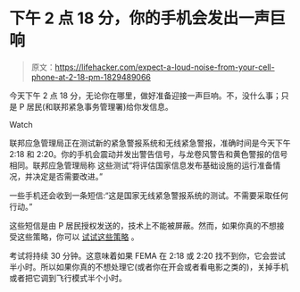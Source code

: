 # 下午 2 点 18 分，你的手机会发出一声巨响

> 原文：<https://lifehacker.com/expect-a-loud-noise-from-your-cell-phone-at-2-18-pm-1829489066>

今天下午 2 点 18 分，无论你在哪里，做好准备迎接一声巨响。不，没什么事；只是 P 居民(和联邦紧急事务管理署)给你发信息。

Watch

联邦应急管理局正在测试新的紧急警报系统和无线紧急警报，准确时间是今天下午 2:18 和 2:20。你的手机会震动并发出警告信号，与龙卷风警告和黄色警报的信号相同。联邦应急管理局称 这些测试“将评估国家信息发布基础设施的运行准备情况，并决定是否需要改进。”

一些手机还会收到一条短信:“这是国家无线紧急警报系统的测试。不需要采取任何行动。”

这些短信是由 P 居民授权发送的，技术上不能被屏蔽。然而，如果你真的不想接受这些策略，你可以 [试试这些策略](https://lifehacker.com/how-to-avoid-an-unblockable-presidential-alert-1829135000) 。

考试将持续 30 分钟。这意味着如果 FEMA 在 2:18 或 2:20 找不到你，它会尝试半小时。所以如果你真的不想处理它(或者你在开会或者看电影之类的)，关掉手机或者把它调到飞行模式半个小时。